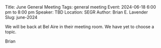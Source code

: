Title: June General Meeting
Tags: general meeting
Event: 2024-06-18 6:00 pm to 8:00 pm
Speaker: TBD
Location: SEGR
Author: Brian E. Lavender
Slug: june-2024

We will be back at Bel Aire in their meeting room. We have yet to choose
a topic.

Brian

